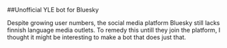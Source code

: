 ##Unofficial YLE bot for Bluesky

Despite growing user numbers, the social media platform Bluesky still lacks finnish language media outlets. To remedy this untill they join the platform, I thought it might be interesting to make a bot that does just that.
